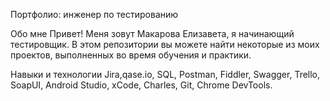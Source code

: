 Портфолио: инженер по тестированию

Обо мне
Привет! Меня зовут Макарова Елизавета, я начинающий тестировщик.
В этом репозитории вы можете найти некоторые из моих проектов, выполненных во время обучения и практики.

Навыки и технологии
Jira,qase.io, SQL, Postman, Fiddler, Swagger, Trello,
SoapUI, Android Studio, xCode, Charles, Git, Chrome DevTools.
